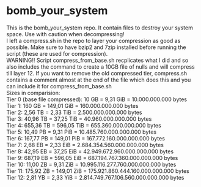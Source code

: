 # bomb_your_system

This is the bomb_your_system repo. It contain files to destroy your system space. Use with caution when decompressing! <br>
I left a compress.sh in the repo to layer your compression as good as possible. Make sure to have bzip2 and 7zip installed before running the script (these are used for compression). <br>
WARNING!! Script compress_from_base.sh recplicates what I did and so also includes the command to create a 10GB file of nulls and will compress till layer 12. If you want to remove the old compressed tier, compress.sh contains a comment almost at the end of the file which does this and you can include it for compress_from_base.sh <br>
Sizes in comparision: <br>
Tier 0 (base file compressed): 10 GB     = 9,31 GiB   = 10.000.000.000 bytes <br>
Tier 1:                        160 GB    = 149,01 GiB = 160.000.000.000 bytes <br>
Tier 2:                        2,56 TB   = 2,33 TiB   = 2.500.000.000.000 bytes <br>
Tier 3:                        40,96 TB  = 37,25 TiB  = 40.960.000.000.000 bytes <br>
Tier 4:                        655,36 TB = 596,05 TiB = 655.360.000.000.000 bytes <br>
Tier 5:                        10,49 PB  = 9,31 PiB   = 10.485.760.000.000.000 bytes <br>
Tier 6:                        167,77 PB = 149,01 PiB = 167.772.160.000.000.000 bytes <br>
Tier 7:                        2,68 EB   = 2,33 EiB   = 2.684.354.560.000.000.000 bytes <br>
Tier 8:                        42,95 EB  = 37,25 EiB  = 42.949.672.960.000.000.000 bytes <br>
Tier 9:                        687,19 EB = 596,05 EiB = 687.194.767.360.000.000.000 bytes <br>
Tier 10:                       11,00 ZB  = 9,31 ZiB   = 10.995.116.277.760.000.000.000 bytes <br>
Tier 11:                       175,92 ZB = 149,01 ZiB = 175.921.860.444.160.000.000.000 bytes <br>
Tier 12:                       2,81 YB   =  2,33 YiB  = 2.814.749.767.106.560.000.000.000 bytes <br>

